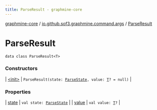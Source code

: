 ```yaml
---
title: ParseResult - graphmine-core
---
```


[graphmine-core](../../index.html) / [io.github.sof3.graphmine.command.args](../index.html) / [ParseResult](./index.html)

# ParseResult

`data class ParseResult<T>`

### Constructors

| [&lt;init&gt;](-init-.html) | `ParseResult(state: `[`ParseState`](../-parse-state/index.html)`, value: `[`T`](index.html#T)`? = null)` |

### Properties

| [state](state.html) | `val state: `[`ParseState`](../-parse-state/index.html) |
| [value](value.html) | `val value: `[`T`](index.html#T)`?` |


